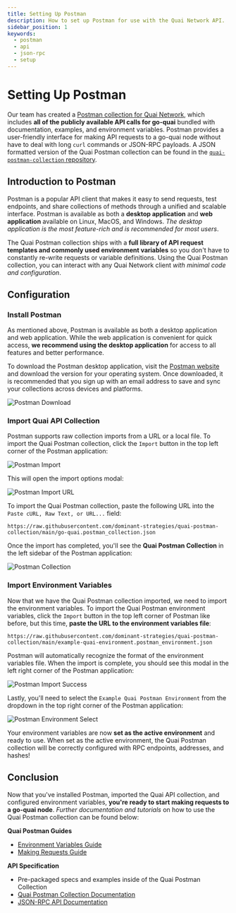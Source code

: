 ```yaml
---
title: Setting Up Postman
description: How to set up Postman for use with the Quai Network API.
sidebar_position: 1
keywords:
  - postman
  - api
  - json-rpc
  - setup
---
```


# Setting Up Postman

Our team has created a [Postman collection for Quai Network](https://documenter.getpostman.com/view/19820580/2s935iv7GU), which includes **all of the publicly available API calls for go-quai** bundled with documentation, examples, and environment variables. Postman provides a user-friendly interface for making API requests to a go-quai node without have to deal with long `curl` commands or JSON-RPC payloads. A JSON formatted version of the Quai Postman collection can be found in the [`quai-postman-collection` repository](https://github.com/dominant-strategies/quai-postman-collection).

## Introduction to Postman

Postman is a popular API client that makes it easy to send requests, test endpoints, and share collections of methods through a unified and scalable interface. Postman is available as both a **desktop application** and **web application** available on Linux, MacOS, and Windows. _The desktop application is the most feature-rich and is recommended for most users_.

The Quai Postman collection ships with a **full library of API request templates and commonly used environment variables** so you don't have to constantly re-write requests or variable definitions. Using the Quai Postman collection, you can interact with any Quai Network client _with minimal code and configuration_.

## Configuration

### Install Postman

As mentioned above, Postman is available as both a desktop application and web application. While the web application is convenient for quick access, **we recommend using the desktop application** for access to all features and better performance.

To download the Postman desktop application, visit the [Postman website](https://www.postman.com/downloads/) and download the version for your operating system. Once downloaded, it is recommended that you sign up with an email address to save and sync your collections across devices and platforms.

![Postman Download](/img/PostmanDownload.jpg)

### Import Quai API Collection

Postman supports raw collection imports from a URL or a local file. To import the Quai Postman collection, click the `Import` button in the top left corner of the Postman application:

![Postman Import](/img/PostmanImportButton.png)

This will open the import options modal:

![Postman Import URL](/img/PostmanImportModal.png)

To import the Quai Postman collection, paste the following URL into the `Paste cURL, Raw Text, or URL...` field:

```
https://raw.githubusercontent.com/dominant-strategies/quai-postman-collection/main/go-quai.postman_collection.json
```

Once the import has completed, you'll see the **Quai Postman Collection** in the left sidebar of the Postman application:

![Postman Collection](/img/PostmanCollection.png)

### Import Environment Variables

Now that we have the Quai Postman collection imported, we need to import the environment variables. To import the Quai Postman environment variables, click the `Import` button in the top left corner of Postman like before, but this time, **paste the URL to the environment variables file**:

```
https://raw.githubusercontent.com/dominant-strategies/quai-postman-collection/main/example-quai-environment.postman_environment.json
```

Postman will automatically recognize the format of the environment variables file. When the import is complete, you should see this modal in the left right corner of the Postman application:

![Postman Import Success](/img/PostmanImportSuccess.png)

Lastly, you'll need to select the `Example Quai Postman Environment` from the dropdown in the top right corner of the Postman application:

![Postman Environment Select](/img/PostmanEnvironmentSelect.png)

Your environment variables are now **set as the active environment** and ready to use. When set as the active environment, the Quai Postman collection will be correctly configured with RPC endpoints, addresses, and hashes!

## Conclusion

Now that you've installed Postman, imported the Quai API collection, and configured environment variables, **you're ready to start making requests to a go-quai node**. _Further documentation and tutorials_ on how to use the Quai Postman collection can be found below:

**Quai Postman Guides**

- [Environment Variables Guide](/develop/go-quai-postman/environment-variables/)
- [Making Requests Guide](/develop/go-quai-postman/using-quai-api)

**API Specification**

- Pre-packaged specs and examples inside of the Quai Postman Collection
- [Quai Postman Collection Documentation](https://documenter.getpostman.com/view/19820580/2s935iv7GU)
- [JSON-RPC API Documentation](/develop/apis/json-rpc)
